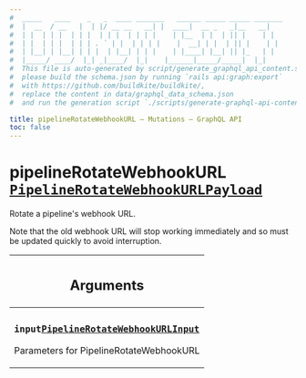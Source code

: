 ```yaml
---
#  _____   ____    _   _  ____ _______   ______ _____ _____ _______
#  |  __  / __   |  | |/ __ __   __| |  ____|  __ _   _|__   __|
#  | |  | | |  | | |  | | |  | | | |    | |__  | |  | || |    | |
#  | |  | | |  | | | . ` | |  | | | |    |  __| | |  | || |    | |
#  | |__| | |__| | | |  | |__| | | |    | |____| |__| || |_   | |
#  |_____/ ____/  |_| _|____/  |_|    |______|_____/_____|  |_|
#  This file is auto-generated by script/generate_graphql_api_content.sh,
#  please build the schema.json by running `rails api:graph:export`
#  with https://github.com/buildkite/buildkite/,
#  replace the content in data/graphql_data_schema.json
#  and run the generation script `./scripts/generate-graphql-api-content.sh`.

title: pipelineRotateWebhookURL – Mutations – GraphQL API
toc: false
---
```

<!-- vale off -->
<h1 class="has-pills" data-algolia-exclude>
  pipelineRotateWebhookURL
  <a href="/docs/apis/graphql/schemas/object/pipelinerotatewebhookurlpayload" class="pill pill--object pill--normal-case pill--large" title="Go to OBJECT PipelineRotateWebhookURLPayload"><code>PipelineRotateWebhookURLPayload</code></a>

</h1>
<!-- vale on -->


Rotate a pipeline's webhook URL.

Note that the old webhook URL will stop working immediately and so must be updated quickly to avoid interruption.

<table class="responsive-table responsive-table--single-column-rows">
  <thead>
    <th>
      <h2 data-algolia-exclude>Arguments</h2>
    </th>
  </thead>
  <tbody>
    <tr><td><h3 class="is-small has-pills"><code>input</code><a href="/docs/apis/graphql/schemas/input_object/pipelinerotatewebhookurlinput" class="pill pill--input_object pill--normal-case pill--medium" title="Go to INPUT_OBJECT PipelineRotateWebhookURLInput"><code>PipelineRotateWebhookURLInput</code></a></h3><p>Parameters for PipelineRotateWebhookURL</p></td></tr>
  </tbody>
</table>
